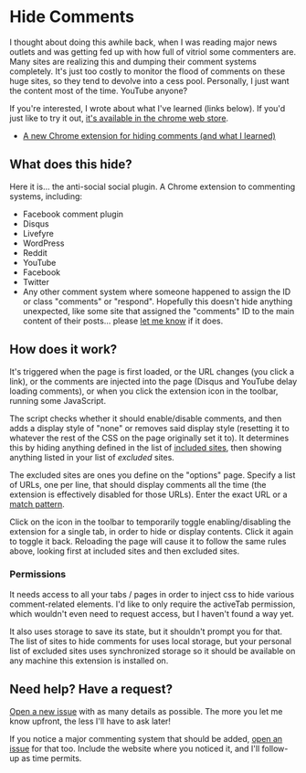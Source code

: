 # Hide Comments

I thought about doing this awhile back, when I was reading major news outlets and was getting fed up with how full of vitriol some commenters are. Many sites are realizing this and dumping their comment systems completely. It's just too costly to monitor the flood of comments on these huge sites, so they tend to devolve into a cess pool. Personally, I just want the content most of the time. YouTube anyone?

If you're interested, I wrote about what I've learned (links below). If you'd just like to try it out, [it's available in the chrome web store](https://chrome.google.com/webstore/detail/hide-comments/bmhkdngdngchlneelllmdennfpmepbnc).

* [A new Chrome extension for hiding comments (and what I learned)](https://grantwinney.com/a-new-chrome-extension-for-hiding-comments/)

## What does this hide?

Here it is... the anti-social social plugin. A Chrome extension to commenting systems, including:

* Facebook comment plugin
* Disqus
* Livefyre
* WordPress
* Reddit
* YouTube
* Facebook
* Twitter
* Any other comment system where someone happened to assign the ID or class "comments" or "respond". Hopefully this doesn't hide anything unexpected, like some site that assigned the "comments" ID to the main content of their posts... please [let me know](https://github.com/grantwinney/chrome-extension-block-comments/issues/new) if it does.

## How does it work?

It's triggered when the page is first loaded, or the URL changes (you click a link), or the comments are injected into the page (Disqus and YouTube delay loading comments), or when you click the extension icon in the toolbar, running some JavaScript.

The script checks whether it should enable/disable comments, and then adds a display style of "none" or removes said display style (resetting it to whatever the rest of the CSS on the page originally set it to). It determines this by hiding anything defined in the list of [included sites](https://raw.githubusercontent.com/grantwinney/hide-comments-in-chrome/master/sites.json), then showing anything listed in your list of *excluded* sites.

The excluded sites are ones you define on the "options" page. Specify a list of URLs, one per line, that should display comments all the time (the extension is effectively disabled for those URLs). Enter the exact URL or a [match pattern](https://developer.chrome.com/extensions/match_patterns).

Click on the icon in the toolbar to temporarily toggle enabling/disabling the extension for a single tab, in order to hide or display contents. Click it again to toggle it back. Reloading the page will cause it to follow the same rules above, looking first at included sites and then excluded sites.

### Permissions

It needs access to all your tabs / pages in order to inject css to hide various comment-related elements. I'd like to only require the activeTab permission, which wouldn't even need to request access, but I haven't found a way yet.

It also uses storage to save its state, but it shouldn't prompt you for that. The list of sites to hide comments for uses local storage, but your personal list of excluded sites uses synchronized storage so it should be available on any machine this extension is installed on.

## Need help? Have a request?

[Open a new issue](https://github.com/grantwinney/chrome-extension-block-comments/issues/new) with as many details as possible. The more you let me know upfront, the less I'll have to ask later!

If you notice a major commenting system that should be added, [open an issue](https://github.com/grantwinney/chrome-extension-block-comments/issues/new) for that too. Include the website where you noticed it, and I'll follow-up as time permits.
